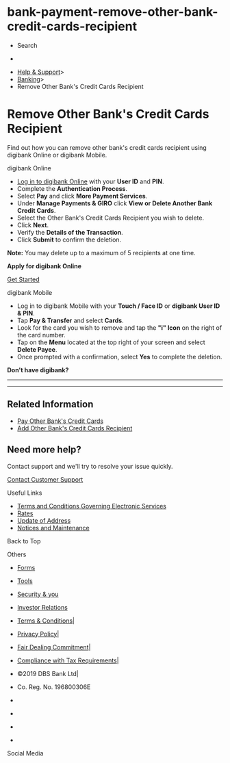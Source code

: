 # bank-payment-remove-other-bank-credit-cards-recipient

[](https://www.dbs.com.sg)

  * Search 

  * 


[](https://www.dbs.com.sg/personal/default.page)

  * [Help & Support](https://www.dbs.com.sg/personal/support/home.html)>
  * [Banking](https://www.dbs.com.sg/personal/support/banking-product.html)>
  * Remove Other Bank's Credit Cards Recipient



# Remove Other Bank's Credit Cards Recipient

Find out how you can remove other bank's credit cards recipient using digibank Online or digibank Mobile.

digibank Online

  * [Log in to digibank Online](https://internet-banking.dbs.com.sg/) with your **User ID** and **PIN**.
  * Complete the **Authentication Process**.
  * Select **Pay** and click **More Payment Services**.
  * Under **Manage Payments & GIRO** click **View or Delete Another Bank Credit Cards**.
  * Select the Other Bank's Credit Cards Recipient you wish to delete.
  * Click **Next**.
  * Verify the **Details of the Transaction**.
  * Click **Submit** to confirm the deletion.

**Note:** You may delete up to a maximum of 5 recipients at one time.  
  


**Apply for digibank Online**

[Get Started](https://internet-banking.dbs.com.sg/ibAPL/Welcome)

digibank Mobile

  * Log in to digibank Mobile with your **Touch / Face ID** or **digibank User ID & PIN**.
  * Tap **Pay & Transfer** and select **Cards**.
  * Look for the card you wish to remove and tap the **"i" Icon** on the right of the card number.
  * Tap on the **Menu** located at the top right of your screen and select **Delete Payee**.
  * Once prompted with a confirmation, select **Yes** to complete the deletion.

  


**Don't have digibank?**  
[](https://itunes.apple.com/us/app/dbs-mobile-banking/id1068403826?mt=8) [](https://play.google.com/store/apps/details?id=com.dbs.sg.dbsmbanking)

* * *

* * *

## Related Information

  * [Pay Other Bank's Credit Cards](https://www.dbs.com.sg/personal/support/bank-payment-pay-other-bank-credit-cards.html)
  * [Add Other Bank's Credit Cards Recipient](https://www.dbs.com.sg/personal/support/bank-payment-add-other-bank-credit-cards-recipient.html)



## Need more help?

Contact support and we'll try to resolve your issue quickly.

[Contact Customer Support](https://www.dbs.com.sg/personal/contact-us.page)

Useful Links

  * [Terms and Conditions Governing Electronic Services](https://www.dbs.com.sg/personal/deposits/terms-conditions-electronic-services.page)
  * [Rates](https://www.dbs.com.sg/personal/rates-online/default.page)
  * [Update of Address](https://www.dbs.com.sg/personal/deposits/update-address.page)
  * [Notices and Maintenance](https://www.dbs.com.sg/personal/deposits/maintenance-schedule.page)



Back to Top

Others

  * [Forms](https://www.dbs.com.sg/personal/forms/default.page)
  * [Tools](https://www.dbs.com.sg/personal/calculators/default.page)
  * [Security & you](https://www.dbs.com.sg/personal/deposits/security-and-you/default.page)
  * [Investor Relations](https://www.dbs.com/investor/default.page)



  * [Terms & Conditions](https://www.dbs.com/terms/default.page)|
  * [Privacy Policy](https://www.dbs.com/privacy/default.page)|
  * [Fair Dealing Commitment](https://www.dbs.com/fairdealing/default.page)|
  * [Compliance with Tax Requirements](https://www.dbs.com.sg/personal/compliance-tax-requirements/index.html)|
  * ©2019 DBS Bank Ltd|
  * Co. Reg. No. 196800306E



  * [](https://www.facebook.com/dbs.sg)
  * [](https://twitter.com/dbsbank)
  * [](https://www.linkedin.com/company/dbs-bank)
  * [](https://www.youtube.com/dbs)



Social Media
